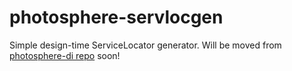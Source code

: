 # photosphere-servlocgen
Simple design-time ServiceLocator generator. Will be moved from [photosphere-di repo](https://github.com/sunloving/photosphere-di/tree/master/src/Photosphere.ServiceLocating) soon!
